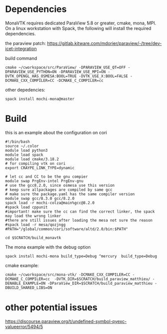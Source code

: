 # Dependencies

MonaVTK requires dedicated ParaView 5.8 or greater, cmake, mona, MPI.
On a linux workstation with Spack, the following will install the required dependencies.

the paraview patch:
https://gitlab.kitware.com/mdorier/paraview/-/tree/dev-icet-integration

build command

```
cmake ~/cworkspace/src/ParaView/ -DPARAVIEW_USE_QT=OFF -DPARAVIEW_USE_PYTHON=ON -DPARAVIEW_USE_MPI=ON -DVTK_OPENGL_HAS_OSMESA:BOOL=TRUE -DVTK_USE_X:BOOL=FALSE -DCMAKE_CXX_COMPILER=CC -DCMAKE_C_COMPILER=cc
```

other depedencies:

```
spack install mochi-mona@master
```

# Build

this is an example about the configuration on cori

```
#!/bin/bash
source ~/.color
module load python3
module load spack
module load cmake/3.18.2
# for compiling vtk on cori
export CRAYPE_LINK_TYPE=dynamic

# let cc and CC to be the gnu compier
module swap PrgEnv-intel PrgEnv-gnu
# use the gcc8.2.0, since osmesa use this version 
# keep sure allpackages are compiled by same gcc
# make sure the package.yaml has the same compiler version
module swap gcc/8.3.0 gcc/8.2.0
spack load -r mochi-colza@main%gcc@8.2.0
#spack load cppunit
#important! make sure the cc can find the correct linker, the spack may load the wrong linker
#there are still issues after loading the mesa not sure the reason
#spack load -r mesa/qozjngg
#PATH="/global/common/cori/software/altd/2.0/bin:$PATH"

cd $SCRATCH/build_monavtk
```

The mona example with the debug option

```
spack install mochi-mona build_type=Debug ^mercury  build_type=Debug
```

cmake example:

```
cmake ~/cworkspace/src/mona-vtk/ -DCMAKE_CXX_COMPILER=CC -DCMAKE_C_COMPILER=cc  -DVTK_DIR=$SCRATCH/build_paraview_matthieu/ -DENABLE_EXAMPLE=ON -DParaView_DIR=$SCRATCH/build_paraview_matthieu -DBUILD_SHARED_LIBS=ON
```

# other potential issues

https://discourse.paraview.org/t/undefined-symbol-pyexc-valueerror/5494/5